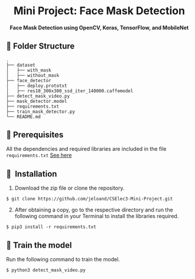 <h1 align="center">Mini Project: Face Mask Detection</h1>

<div align="center">
  <h4>Face Mask Detection using OpenCV, Keras, TensorFlow, and MobileNet</h4>
</div>

## :file_folder: Folder Structure
    .
    ├── dataset       
    │   ├── with_mask         
    │   ├── without_mask         
    ├── face_detector                    
    │   ├── deploy.prototxt
    │   ├── res10_300x300_ssd_iter_140000.caffemodel
    ├── detect_mask_video.py                    
    ├── mask_detector.model                    
    ├── requirements.txt                    
    ├── train_mask_detector.py                    
    └── README.md
## :key: Prerequisites

All the dependencies and required libraries are included in the file <code>requirements.txt</code> [See here](https://github.com/jeloand/CSElec3-Mini-Project/blob/main/requirements.txt)

## 🚀&nbsp; Installation

1. Download the zip file or clone the repository.
```
$ git clone https://github.com/jeloand/CSElec3-Mini-Project.git
```
2. After obtaining a copy, go to the respective directory and run the following command in your Terminal to install the libraries required.
```
$ pip3 install -r requirements.txt
```
## :game_die: Train the model
Run the following command to train the model.
```
$ python3 detect_mask_video.py 
```
